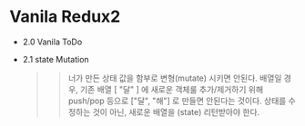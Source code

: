 # Vanila Redux2

- 2.0 Vanila ToDo

- 2.1 state Mutation
  > > 너가 만든 상태 값을 함부로 변형(mutate) 시키면 안된다.
  > > 배열일 경우, 기존 배열 [ "달" ] 에 새로운 객체룰 추가/제거하기 위해 push/pop 등으로 ["달", "해"] 로 만들면 안된다는 것이다.
  > > 상태를 수정하는 것이 아닌, 새로운 배열을 (state) 리턴받아야 한다.
